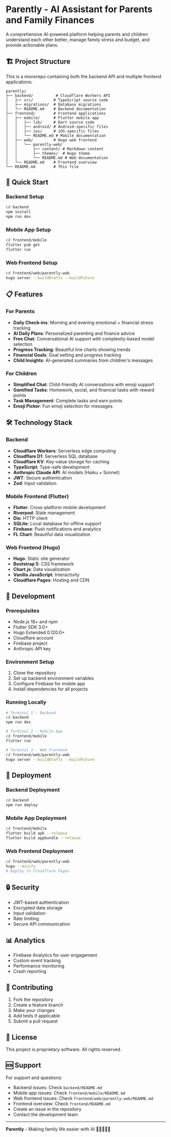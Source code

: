 # Parently - AI Assistant for Parents and Family Finances

A comprehensive AI-powered platform helping parents and children understand each other better, manage family stress and budget, and provide actionable plans.

## 🏗️ Project Structure

This is a monorepo containing both the backend API and multiple frontend applications:

```
parently/
├── backend/          # Cloudflare Workers API
│   ├── src/         # TypeScript source code
│   ├── migrations/  # Database migrations
│   └── README.md    # Backend documentation
├── frontend/        # Frontend applications
│   ├── mobile/      # Flutter mobile app
│   │   ├── lib/     # Dart source code
│   │   ├── android/ # Android-specific files
│   │   ├── ios/     # iOS-specific files
│   │   └── README.md # Mobile documentation
│   ├── web/         # Hugo web frontend
│   │   └── parently-web/
│   │       ├── content/ # Markdown content
│   │       ├── themes/  # Hugo theme
│   │       └── README.md # Web documentation
│   └── README.md    # Frontend overview
└── README.md        # This file
```

## 🚀 Quick Start

### Backend Setup
```bash
cd backend
npm install
npm run dev
```

### Mobile App Setup
```bash
cd frontend/mobile
flutter pub get
flutter run
```

### Web Frontend Setup
```bash
cd frontend/web/parently-web
hugo server --buildDrafts --buildFuture
```

## 📋 Features

### For Parents
- **Daily Check-ins**: Morning and evening emotional + financial stress tracking
- **AI Daily Plans**: Personalized parenting and finance advice
- **Free Chat**: Conversational AI support with complexity-based model selection
- **Progress Tracking**: Beautiful line charts showing trends
- **Financial Goals**: Goal setting and progress tracking
- **Child Insights**: AI-generated summaries from children's messages

### For Children
- **Simplified Chat**: Child-friendly AI conversations with emoji support
- **Gamified Tasks**: Homework, social, and financial tasks with reward points
- **Task Management**: Complete tasks and earn points
- **Emoji Picker**: Fun emoji selection for messages

## 🛠️ Technology Stack

### Backend
- **Cloudflare Workers**: Serverless edge computing
- **Cloudflare D1**: Serverless SQL database
- **Cloudflare KV**: Key-value storage for caching
- **TypeScript**: Type-safe development
- **Anthropic Claude API**: AI models (Haiku + Sonnet)
- **JWT**: Secure authentication
- **Zod**: Input validation

### Mobile Frontend (Flutter)
- **Flutter**: Cross-platform mobile development
- **Riverpod**: State management
- **Dio**: HTTP client
- **SQLite**: Local database for offline support
- **Firebase**: Push notifications and analytics
- **FL Chart**: Beautiful data visualization

### Web Frontend (Hugo)
- **Hugo**: Static site generator
- **Bootstrap 5**: CSS framework
- **Chart.js**: Data visualization
- **Vanilla JavaScript**: Interactivity
- **Cloudflare Pages**: Hosting and CDN

## 🔧 Development

### Prerequisites
- Node.js 18+ and npm
- Flutter SDK 3.0+
- Hugo Extended 0.120.0+
- Cloudflare account
- Firebase project
- Anthropic API key

### Environment Setup
1. Clone the repository
2. Set up backend environment variables
3. Configure Firebase for mobile app
4. Install dependencies for all projects

### Running Locally
```bash
# Terminal 1 - Backend
cd backend
npm run dev

# Terminal 2 - Mobile App
cd frontend/mobile
flutter run

# Terminal 3 - Web Frontend
cd frontend/web/parently-web
hugo server --buildDrafts --buildFuture
```

## 📱 Deployment

### Backend Deployment
```bash
cd backend
npm run deploy
```

### Mobile App Deployment
```bash
cd frontend/mobile
flutter build apk --release
flutter build appbundle --release
```

### Web Frontend Deployment
```bash
cd frontend/web/parently-web
hugo --minify
# Deploy to Cloudflare Pages
```

## 🔒 Security

- JWT-based authentication
- Encrypted data storage
- Input validation
- Rate limiting
- Secure API communication

## 📊 Analytics

- Firebase Analytics for user engagement
- Custom event tracking
- Performance monitoring
- Crash reporting

## 🤝 Contributing

1. Fork the repository
2. Create a feature branch
3. Make your changes
4. Add tests if applicable
5. Submit a pull request

## 📄 License

This project is proprietary software. All rights reserved.

## 🆘 Support

For support and questions:
- Backend issues: Check `backend/README.md`
- Mobile app issues: Check `frontend/mobile/README.md`
- Web frontend issues: Check `frontend/web/parently-web/README.md`
- Frontend overview: Check `frontend/README.md`
- Create an issue in the repository
- Contact the development team

---

**Parently** - Making family life easier with AI 🤖👨‍👩‍👧‍👦 